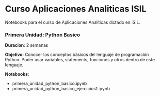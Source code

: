 # Curso Aplicaciones Analiticas ISIL

Notebooks para el curso de Aplicaciones Analiticas dictado en ISIL.

### **Primera Unidad: Python Basico**  

**Duracion**: 2 semanas  

**Objetivo**: Conocer los conceptos básicos del lenguaje de programación Python. Poder usar variables, statements, funciones y otros dentro de este lenguaje.  

**Notebooks**:
- primera_unidad_python_basico.ipynb
- primera_unidad_python_basico_ejercicios1.ipynb
